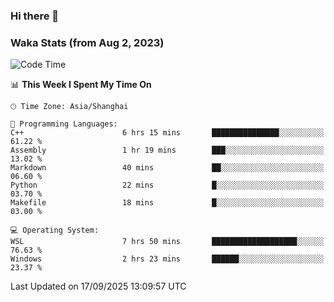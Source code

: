 ### Hi there 👋

### Waka Stats (from Aug 2, 2023)

<!--START_SECTION:waka-->
![Code Time](http://img.shields.io/badge/Code%20Time-1%2C053%20hrs%2058%20mins-blue)

📊 **This Week I Spent My Time On** 

```text
🕑︎ Time Zone: Asia/Shanghai

💬 Programming Languages: 
C++                      6 hrs 15 mins       ███████████████░░░░░░░░░░   61.22 % 
Assembly                 1 hr 19 mins        ███░░░░░░░░░░░░░░░░░░░░░░   13.02 % 
Markdown                 40 mins             ██░░░░░░░░░░░░░░░░░░░░░░░   06.60 % 
Python                   22 mins             █░░░░░░░░░░░░░░░░░░░░░░░░   03.70 % 
Makefile                 18 mins             █░░░░░░░░░░░░░░░░░░░░░░░░   03.00 % 

💻 Operating System: 
WSL                      7 hrs 50 mins       ███████████████████░░░░░░   76.63 % 
Windows                  2 hrs 23 mins       ██████░░░░░░░░░░░░░░░░░░░   23.37 % 
```


 Last Updated on 17/09/2025 13:09:57 UTC
<!--END_SECTION:waka-->
